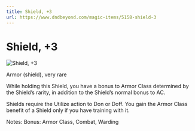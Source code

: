 ```yaml
---
title: Shield, +3
url: https://www.dndbeyond.com/magic-items/5158-shield-3
---
```


# Shield, +3

![Shield, +3](shield-3.png)

Armor (shield), very rare

While holding this Shield, you have a bonus to Armor Class determined by the Shield’s rarity, in addition to the Shield’s normal bonus to AC.


Shields require the Utilize action to Don or Doff. You gain the Armor Class benefit of a Shield only if you have training with it.

Notes: Bonus: Armor Class, Combat, Warding